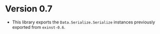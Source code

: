 # Version 0.7

* This library exports the `Data.Serialize.Serialize` instances previously
  exported from `exinst-0.6`.
